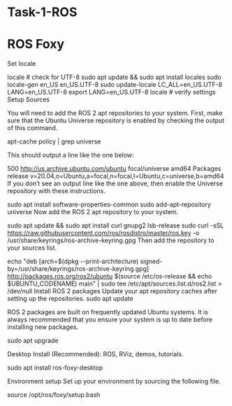 # Task-1-ROS

# ROS Foxy 
Set locale

locale  # check for UTF-8
sudo apt update && sudo apt install locales
sudo locale-gen en_US en_US.UTF-8
sudo update-locale LC_ALL=en_US.UTF-8 LANG=en_US.UTF-8
export LANG=en_US.UTF-8
locale  # verify settings
Setup Sources

You will need to add the ROS 2 apt repositories to your system. First, make sure that the Ubuntu Universe repository is enabled by checking the output of this command.

apt-cache policy | grep universe

This should output a line like the one below:

500 http://us.archive.ubuntu.com/ubuntu focal/universe amd64 Packages
    release v=20.04,o=Ubuntu,a=focal,n=focal,l=Ubuntu,c=universe,b=amd64
If you don’t see an output line like the one above, then enable the Universe repository with these instructions.

sudo apt install software-properties-common
sudo add-apt-repository universe
Now add the ROS 2 apt repository to your system.

sudo apt update && sudo apt install curl gnupg2 lsb-release
sudo curl -sSL https://raw.githubusercontent.com/ros/rosdistro/master/ros.key  -o /usr/share/keyrings/ros-archive-keyring.gpg
Then add the repository to your sources list.

echo "deb [arch=$(dpkg --print-architecture) signed-by=/usr/share/keyrings/ros-archive-keyring.gpg] http://packages.ros.org/ros2/ubuntu $(source /etc/os-release && echo $UBUNTU_CODENAME) main" | sudo tee /etc/apt/sources.list.d/ros2.list > /dev/null
Install ROS 2 packages
Update your apt repository caches after setting up the repositories. sudo apt update

ROS 2 packages are built on frequently updated Ubuntu systems. It is always recommended that you ensure your system is up to date before installing new packages.

sudo apt upgrade

Desktop Install (Recommended): ROS, RViz, demos, tutorials.

sudo apt install ros-foxy-desktop

Environment setup
Set up your environment by sourcing the following file.

source /opt/ros/foxy/setup.bash

